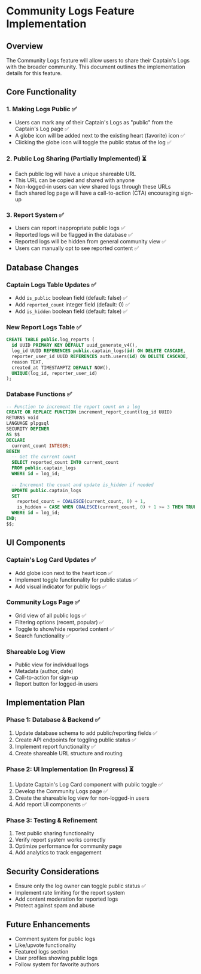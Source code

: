 # Community Logs Feature Implementation

## Overview
The Community Logs feature will allow users to share their Captain's Logs with the broader community. This document outlines the implementation details for this feature.

## Core Functionality

### 1. Making Logs Public ✅
- Users can mark any of their Captain's Logs as "public" from the Captain's Log page ✅
- A globe icon will be added next to the existing heart (favorite) icon ✅
- Clicking the globe icon will toggle the public status of the log ✅

### 2. Public Log Sharing (Partially Implemented) ⏳
- Each public log will have a unique shareable URL
- This URL can be copied and shared with anyone
- Non-logged-in users can view shared logs through these URLs
- Each shared log page will have a call-to-action (CTA) encouraging sign-up

### 3. Report System ✅
- Users can report inappropriate public logs ✅
- Reported logs will be flagged in the database ✅
- Reported logs will be hidden from general community view ✅
- Users can manually opt to see reported content ✅

## Database Changes

### Captain Logs Table Updates ✅
- Add `is_public` boolean field (default: false) ✅
- Add `reported_count` integer field (default: 0) ✅
- Add `is_hidden` boolean field (default: false) ✅

### New Report Logs Table ✅
```sql
CREATE TABLE public.log_reports (
  id UUID PRIMARY KEY DEFAULT uuid_generate_v4(),
  log_id UUID REFERENCES public.captain_logs(id) ON DELETE CASCADE,
  reporter_user_id UUID REFERENCES auth.users(id) ON DELETE CASCADE,
  reason TEXT,
  created_at TIMESTAMPTZ DEFAULT NOW(),
  UNIQUE(log_id, reporter_user_id)
);
```

### Database Functions ✅
```sql
-- Function to increment the report count on a log
CREATE OR REPLACE FUNCTION increment_report_count(log_id UUID)
RETURNS void
LANGUAGE plpgsql
SECURITY DEFINER
AS $$
DECLARE
  current_count INTEGER;
BEGIN
  -- Get the current count
  SELECT reported_count INTO current_count
  FROM public.captain_logs
  WHERE id = log_id;
  
  -- Increment the count and update is_hidden if needed
  UPDATE public.captain_logs
  SET 
    reported_count = COALESCE(current_count, 0) + 1,
    is_hidden = CASE WHEN COALESCE(current_count, 0) + 1 >= 3 THEN TRUE ELSE is_hidden END
  WHERE id = log_id;
END;
$$;
```

## UI Components

### Captain's Log Card Updates ✅
- Add globe icon next to the heart icon ✅
- Implement toggle functionality for public status ✅
- Add visual indicator for public logs ✅

### Community Logs Page ✅
- Grid view of all public logs ✅
- Filtering options (recent, popular) ✅
- Toggle to show/hide reported content ✅
- Search functionality ✅

### Shareable Log View
- Public view for individual logs
- Metadata (author, date)
- Call-to-action for sign-up
- Report button for logged-in users

## Implementation Plan

### Phase 1: Database & Backend ✅
1. Update database schema to add public/reporting fields ✅
2. Create API endpoints for toggling public status ✅
3. Implement report functionality ✅
4. Create shareable URL structure and routing

### Phase 2: UI Implementation (In Progress) ⏳
1. Update Captain's Log Card component with public toggle ✅
2. Develop the Community Logs page ✅
3. Create the shareable log view for non-logged-in users
4. Add report UI components ✅

### Phase 3: Testing & Refinement
1. Test public sharing functionality
2. Verify report system works correctly
3. Optimize performance for community page
4. Add analytics to track engagement

## Security Considerations
- Ensure only the log owner can toggle public status ✅
- Implement rate limiting for the report system
- Add content moderation for reported logs
- Protect against spam and abuse

## Future Enhancements
- Comment system for public logs
- Like/upvote functionality
- Featured logs section
- User profiles showing public logs
- Follow system for favorite authors 